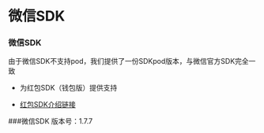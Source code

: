 # 微信SDK

### 微信SDK

由于微信SDK不支持pod，我们提供了一份SDKpod版本，与微信官方SDK完全一致

* 为红包SDK（钱包版）提供支持

* [红包SDK介绍链接](https://www.yunzhanghu.com/)

###微信SDK
版本号：1.7.7





